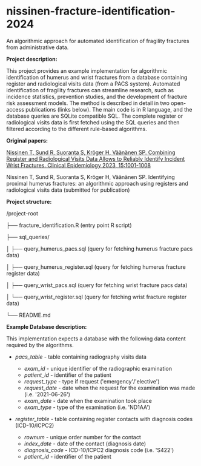 # nissinen-fracture-identification-2024

An algorithmic approach for automated identification of fragility fractures from administrative data.

**Project description:**

This project provides an example implementation for algorithmic identification of humerus and wrist fractures from a database containing register and radiological visits data (from a PACS system). Automated identification of fragility fractures can streamline research, such as incidence statistics, prevention studies, and the development of fracture risk assessment models. The method is described in detail in two open-access publications (links below). The main code is in R language, and the database queries are SQLite compatible SQL. The complete register or radiological visits data is first fetched using the SQL queries and then filtered according to the different rule-based algorithms.

**Original papers:**

[Nissinen T, Sund R, Suoranta S, Kröger H, Väänänen SP. Combining Register and Radiological Visits Data Allows to Reliably Identify Incident Wrist Fractures. Clinical Epidemiology 2023, 15:1001-1008](https://www.dovepress.com/combining-register-and-radiological-visits-data-allows-to-reliably-ide-peer-reviewed-fulltext-article-CLEP)

Nissinen T, Sund R, Suoranta S, Kröger H, Väänänen SP. Identifying proximal humerus fractures: an algorithmic approach using registers and radiological visits data (submitted for publication)


**Project structure:**

/project-root

├── fracture_identification.R (entry point R script)

├── sql_queries/

│   ├── query_humerus_pacs.sql (query for fetching humerus fracture pacs data)

│   ├── query_humerus_register.sql (query for fetching humerus fracture register data)

│   ├── query_wrist_pacs.sql (query for fetching wrist fracture pacs data)

│   └── query_wrist_register.sql (query for fetching wrist fracture register data)

└── README.md

**Example Database description:**

This implementation expects a database with the following data content required by the algorithms.

* _pacs_table_ - table containing radiography visits data
    * _exam_id_ - unique identifier of the radiographic examination
    * _patient_id_ - identifier of the patient
    * _request_type_ - type if request ('emergency'/'elective')
    * _request_date_ - date when the request for the examination was made (i.e. '2021-06-26')
    * _exam_date_ - date when the examination took place
    * _exam_type_ - type of the examination (i.e. 'ND1AA')

* _register_table_ - table containing register contacts with diagnosis codes (ICD-10/ICPC2)
    * _rownum_ - unique order number for the contact
    * _index_date_ - date of the contact (diagnosis date)
    * _diagnosis_code_ - ICD-10/ICPC2 diagnosis code (i.e. 'S422')
    * _patient_id_ - identifier of the patient
